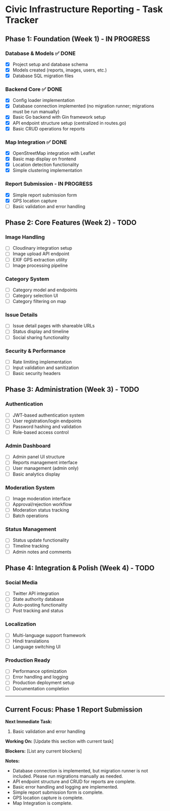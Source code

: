 # Civic Infrastructure Reporting - Task Tracker

## Phase 1: Foundation (Week 1) - IN PROGRESS

### Database & Models ✅ DONE

- [x] Project setup and database schema
- [x] Models created (reports, images, users, etc.)
- [x] Database SQL migration files

### Backend Core ✅ DONE

- [x] Config loader implementation
- [x] Database connection implemented (no migration runner; migrations must be run manually)
- [x] Basic Go backend with Gin framework setup
- [x] API endpoint structure setup (centralized in routes.go)
- [x] Basic CRUD operations for reports

### Map Integration ✅ DONE

- [x] OpenStreetMap integration with Leaflet
- [x] Basic map display on frontend
- [x] Location detection functionality
- [x] Simple clustering implementation

### Report Submission - IN PROGRESS

- [x] Simple report submission form
- [x] GPS location capture
- [ ] Basic validation and error handling

## Phase 2: Core Features (Week 2) - TODO

### Image Handling

- [ ] Cloudinary integration setup
- [ ] Image upload API endpoint
- [ ] EXIF GPS extraction utility
- [ ] Image processing pipeline

### Category System

- [ ] Category model and endpoints
- [ ] Category selection UI
- [ ] Category filtering on map

### Issue Details

- [ ] Issue detail pages with shareable URLs
- [ ] Status display and timeline
- [ ] Social sharing functionality

### Security & Performance

- [ ] Rate limiting implementation
- [ ] Input validation and sanitization
- [ ] Basic security headers

## Phase 3: Administration (Week 3) - TODO

### Authentication

- [ ] JWT-based authentication system
- [ ] User registration/login endpoints
- [ ] Password hashing and validation
- [ ] Role-based access control

### Admin Dashboard

- [ ] Admin panel UI structure
- [ ] Reports management interface
- [ ] User management (admin only)
- [ ] Basic analytics display

### Moderation System

- [ ] Image moderation interface
- [ ] Approval/rejection workflow
- [ ] Moderation status tracking
- [ ] Batch operations

### Status Management

- [ ] Status update functionality
- [ ] Timeline tracking
- [ ] Admin notes and comments

## Phase 4: Integration & Polish (Week 4) - TODO

### Social Media

- [ ] Twitter API integration
- [ ] State authority database
- [ ] Auto-posting functionality
- [ ] Post tracking and status

### Localization

- [ ] Multi-language support framework
- [ ] Hindi translations
- [ ] Language switching UI

### Production Ready

- [ ] Performance optimization
- [ ] Error handling and logging
- [ ] Production deployment setup
- [ ] Documentation completion

---

## Current Focus: Phase 1 Report Submission

**Next Immediate Task:**

1. Basic validation and error handling

**Working On:** [Update this section with current task]

**Blockers:** [List any current blockers]

**Notes:**

- Database connection is implemented, but migration runner is not included. Please run migrations manually as needed.
- API endpoint structure and CRUD for reports are complete.
- Basic error handling and logging are implemented.
- Simple report submission form is complete.
- GPS location capture is complete.
- Map Integration is complete.